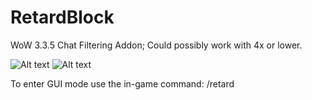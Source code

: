 # RetardBlock
WoW 3.3.5 Chat Filtering Addon; Could possibly work with 4x or lower.

![Alt text](https://i.ibb.co/fdgrX9hn/Wo-WScrn-Shot-102425-165546.jpg)
![Alt text](https://i.ibb.co/5WGntsyF/Wo-WScrn-Shot-102525-141211.jpg)

To enter GUI mode use the in-game command: /retard
